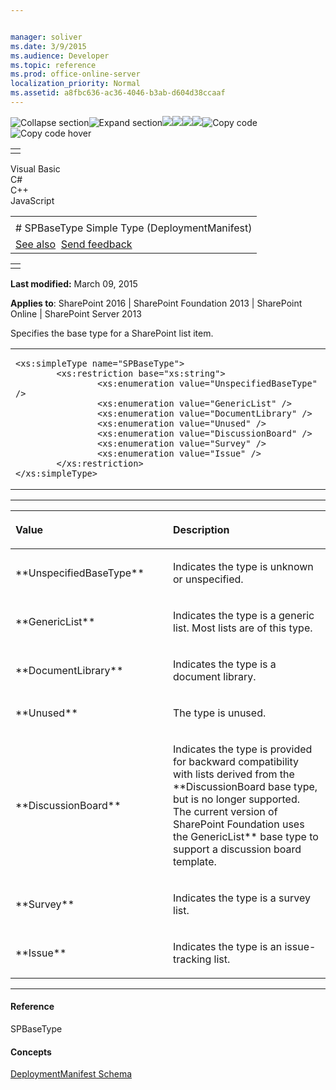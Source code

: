 ```yaml
---


manager: soliver
ms.date: 3/9/2015
ms.audience: Developer
ms.topic: reference
ms.prod: office-online-server
localization_priority: Normal
ms.assetid: a8fbc636-ac36-4046-b3ab-d604d38ccaaf
---
```


![Collapse
section](../icons/collapse_all.gif "Collapse section")![Expand
section](../icons/expand_all.gif "Expand section")![](../icons/collapse_all.gif)![](../icons/expand_all.gif)![](../icons/dropdown.gif)![](../icons/dropdownHover.gif)![Copy
code](../icons/copycode.gif "Copy code")![Copy code
hover](../icons/copycodeHighlight.gif "Copy code hover")
<table>
<tbody>
<tr class="odd">
<td align="left"></td>
</tr>
</tbody>
</table>

Visual Basic  
C\#  
C++  
JavaScript  

<table>
<tbody>
<tr class="odd">
<td align="left"><span id="runningHeaderText"></span></td>
</tr>
<tr class="even">
<td align="left"># SPBaseType Simple Type (DeploymentManifest)</td>
</tr>
<tr class="odd">
<td align="left"><a href="#seeAlsoToggle">See also</a>  <span id="headfeedbackarea" class="feedbackhead"><a href="javascript:SubmitFeedback(&#39;docthis@Microsoft.com&#39;,&#39;&#39;,&#39;&#39;,&#39;&#39;,&#39;1.0.18082.1225&#39;,&#39;%0\dThank%20you%20for%20your%20feedback.%20The%20developer%20writing%20teams%20use%20your%20feedback%20to%20improve%20documentation.%20While%20we%20are%20reviewing%20your%20feedback,%20we%20may%20send%20you%20e-mail%20to%20ask%20for%20clarification%20or%20feedback%20on%20a%20solution.%20We%20do%20not%20use%20your%20e-mail%20address%20for%20any%20other%20purpose%20and%20we%20delete%20it%20after%20we%20finish%20our%20review.%0\AFor%20further%20information%20about%20the%20privacy%20policies%20of%20Microsoft,%20please%20see%20http://privacy.microsoft.com/en-us/default.aspx.%0\A%0\d&#39;,&#39;Customer%20feedback&#39;);">Send feedback</a></span></td>
</tr>
</tbody>
</table>

<table>
<colgroup>
<col width="100%" />
</colgroup>
<tbody>
<tr class="odd">
<td align="left"></td>
</tr>
</tbody>
</table>

**Last modified:** March 09, 2015

**Applies to**: SharePoint 2016 | SharePoint Foundation 2013 |
SharePoint Online | SharePoint Server 2013

Specifies the base type for a SharePoint list item.

<span codelanguage="other"></span>
<table>
<colgroup>
<col width="100%" />
</colgroup>
<tbody>
<tr class="odd">
<td align="left"><pre><code>&lt;xs:simpleType name=&quot;SPBaseType&quot;&gt;
        &lt;xs:restriction base=&quot;xs:string&quot;&gt;
                &lt;xs:enumeration value=&quot;UnspecifiedBaseType&quot; /&gt;
                &lt;xs:enumeration value=&quot;GenericList&quot; /&gt;
                &lt;xs:enumeration value=&quot;DocumentLibrary&quot; /&gt;
                &lt;xs:enumeration value=&quot;Unused&quot; /&gt;
                &lt;xs:enumeration value=&quot;DiscussionBoard&quot; /&gt;
                &lt;xs:enumeration value=&quot;Survey&quot; /&gt;
                &lt;xs:enumeration value=&quot;Issue&quot; /&gt;
        &lt;/xs:restriction&gt;
&lt;/xs:simpleType&gt;</code></pre></td>
</tr>
</tbody>
</table>


-------------------------------------------------------------------------------------------------------------------------------------------------------------------------------------------------------

<table>
<colgroup>
<col width="50%" />
<col width="50%" />
</colgroup>
<thead>
<tr class="header">
<th align="left"><p>Value</p></th>
<th align="left"><p>Description</p></th>
</tr>
</thead>
<tbody>
<tr class="odd">
<td align="left"><p>**UnspecifiedBaseType**</p></td>
<td align="left"><p>Indicates the type is unknown or unspecified.</p></td>
</tr>
<tr class="even">
<td align="left"><p>**GenericList**</p></td>
<td align="left"><p>Indicates the type is a generic list. Most lists are of this type.</p></td>
</tr>
<tr class="odd">
<td align="left"><p>**DocumentLibrary**</p></td>
<td align="left"><p>Indicates the type is a document library.</p></td>
</tr>
<tr class="even">
<td align="left"><p>**Unused**</p></td>
<td align="left"><p>The type is unused.</p></td>
</tr>
<tr class="odd">
<td align="left"><p>**DiscussionBoard**</p></td>
<td align="left"><p>Indicates the type is provided for backward compatibility with lists derived from the **DiscussionBoard</span> base type, but is no longer supported. The current version of SharePoint Foundation uses the <span class="keyword">GenericList** base type to support a discussion board template.</p></td>
</tr>
<tr class="even">
<td align="left"><p>**Survey**</p></td>
<td align="left"><p>Indicates the type is a survey list.</p></td>
</tr>
<tr class="odd">
<td align="left"><p>**Issue**</p></td>
<td align="left"><p>Indicates the type is an issue-tracking list.</p></td>
</tr>
</tbody>
</table>


-------------------------------------------------------------------------------------------------------------------------------------------------------------------------------------------

#### Reference

<span sdata="cer" target="T:Microsoft.SharePoint.SPBaseType"><span
class="nolink">SPBaseType</span></span>

#### Concepts

<span sdata="link">[DeploymentManifest
Schema](deploymentmanifest-schema.htm)</span>









